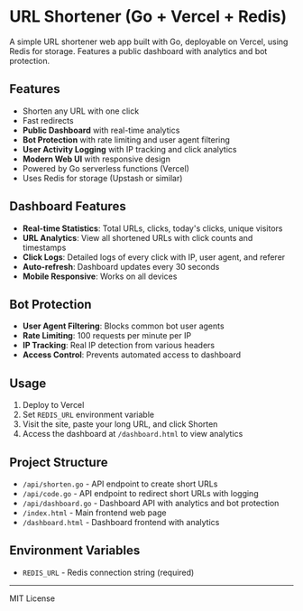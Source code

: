 # URL Shortener (Go + Vercel + Redis)

A simple URL shortener web app built with Go, deployable on Vercel, using Redis for storage. Features a public dashboard with analytics and bot protection.

## Features
- Shorten any URL with one click
- Fast redirects
- **Public Dashboard** with real-time analytics
- **Bot Protection** with rate limiting and user agent filtering
- **User Activity Logging** with IP tracking and click analytics
- **Modern Web UI** with responsive design
- Powered by Go serverless functions (Vercel)
- Uses Redis for storage (Upstash or similar)

## Dashboard Features
- **Real-time Statistics**: Total URLs, clicks, today's clicks, unique visitors
- **URL Analytics**: View all shortened URLs with click counts and timestamps
- **Click Logs**: Detailed logs of every click with IP, user agent, and referer
- **Auto-refresh**: Dashboard updates every 30 seconds
- **Mobile Responsive**: Works on all devices

## Bot Protection
- **User Agent Filtering**: Blocks common bot user agents
- **Rate Limiting**: 100 requests per minute per IP
- **IP Tracking**: Real IP detection from various headers
- **Access Control**: Prevents automated access to dashboard

## Usage
1. Deploy to Vercel
2. Set `REDIS_URL` environment variable
3. Visit the site, paste your long URL, and click Shorten
4. Access the dashboard at `/dashboard.html` to view analytics

## Project Structure
- `/api/shorten.go` - API endpoint to create short URLs
- `/api/code.go` - API endpoint to redirect short URLs with logging
- `/api/dashboard.go` - Dashboard API with analytics and bot protection
- `/index.html` - Main frontend web page
- `/dashboard.html` - Dashboard frontend with analytics

## Environment Variables
- `REDIS_URL` - Redis connection string (required)

---
MIT License 